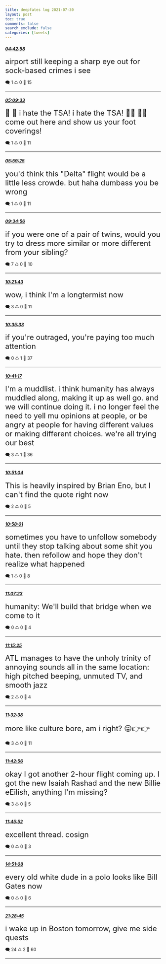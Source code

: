 ```yaml
---
title: deepfates log 2021-07-30
layout: post
toc: true
comments: false
search_exclude: false
categories: [tweets]
---
```



#### <a href = "https://twitter.com/deepfates/status/1421058732306288640">*04:42:58*</a>

<font size="5">airport still keeping a sharp eye out for sock-based crimes i see</font>



🗨️ 1 ♺ 0 🤍  15   

---
    
#### <a href = "https://twitter.com/deepfates/status/1421065420681793543">*05:09:33*</a>

<font size="5">🔫 🤪    i hate the TSA! i hate the TSA!  👮‍♀️ 👮‍♂️   come out here and show us your foot coverings!</font>



🗨️ 1 ♺ 0 🤍  11   

---
    
#### <a href = "https://twitter.com/deepfates/status/1421077972614664194">*05:59:25*</a>

<font size="5">you'd think this "Delta" flight would be a little less crowde. but haha dumbass you be wrong</font>



🗨️ 1 ♺ 0 🤍  11   

---
    
#### <a href = "https://twitter.com/deepfates/status/1421132207062724608">*09:34:56*</a>

<font size="5">if you were one of a pair of twins, would you try to dress more similar or more different from your sibling?</font>



🗨️ 7 ♺ 0 🤍  10   

---
    
#### <a href = "https://twitter.com/deepfates/status/1421143983196184576">*10:21:43*</a>

<font size="5">wow, i think I'm a longtermist now</font>



🗨️ 3 ♺ 0 🤍  11   

---
    
#### <a href = "https://twitter.com/deepfates/status/1421147461247291396">*10:35:33*</a>

<font size="5">if you're outraged, you're paying too much attention</font>



🗨️ 0 ♺ 1 🤍  37   

---
    
#### <a href = "https://twitter.com/deepfates/status/1421148904519778309">*10:41:17*</a>

<font size="5">I'm a muddlist. i think humanity has always muddled along, making it up as well go. and we will continue doing it.   i no longer feel the need to yell mu opinions at people, or be angry at people for having different values or making different choices. we're all trying our best</font>



🗨️ 3 ♺ 1 🤍  36   

---
    
#### <a href = "https://twitter.com/deepfates/status/1421151366299504646">*10:51:04*</a>

<font size="5">This is heavily inspired by Brian Eno, but I can't find the quote right now</font>



🗨️ 2 ♺ 0 🤍  5   

---
    
#### <a href = "https://twitter.com/deepfates/status/1421153115429027840">*10:58:01*</a>

<font size="5">sometimes you have to unfollow somebody until they stop talking about some shit you hate. then refollow and hope they don't realize what happened</font>



🗨️ 1 ♺ 0 🤍  8   

---
    
#### <a href = "https://twitter.com/deepfates/status/1421155473894559751">*11:07:23*</a>

<font size="5">humanity: We'll build that bridge when we come to it</font>



🗨️ 0 ♺ 0 🤍  4   

---
    
#### <a href = "https://twitter.com/deepfates/status/1421157497432428548">*11:15:25*</a>

<font size="5">ATL manages to have the unholy trinity of annoying sounds all in the same location: high pitched beeping, unmuted TV, and smooth jazz</font>



🗨️ 2 ♺ 0 🤍  4   

---
    
#### <a href = "https://twitter.com/deepfates/status/1421161828952989701">*11:32:38*</a>

<font size="5">more like culture bore, am i right?   😜👉👉</font>



🗨️ 3 ♺ 0 🤍  11   

---
    
#### <a href = "https://twitter.com/deepfates/status/1421164422492528650">*11:42:56*</a>

<font size="5">okay I got another 2-hour flight coming up. I got the new Isaiah Rashad and the new Billie eEilish, anything I'm missing?</font>



🗨️ 3 ♺ 0 🤍  5   

---
    
#### <a href = "https://twitter.com/deepfates/status/1421165160132120576">*11:45:52*</a>

<font size="5">excellent thread. cosign</font>



🗨️ 0 ♺ 0 🤍  3   

---
    
#### <a href = "https://twitter.com/deepfates/status/1421211784720097281">*14:51:08*</a>

<font size="5">every old white dude in a polo looks like Bill Gates now</font>



🗨️ 0 ♺ 0 🤍  6   

---
    
#### <a href = "https://twitter.com/deepfates/status/1421311847911809024">*21:28:45*</a>

<font size="5">i wake up in Boston tomorrow, give me side quests</font>



🗨️ 24 ♺ 2 🤍  60   

---
    
            

